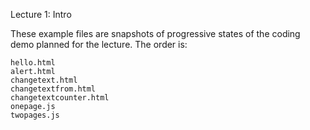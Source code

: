 Lecture 1: Intro

These example files are snapshots of progressive states of the coding demo planned for the lecture.  The order is:

    hello.html
    alert.html
    changetext.html
    changetextfrom.html
    changetextcounter.html
    onepage.js
    twopages.js
